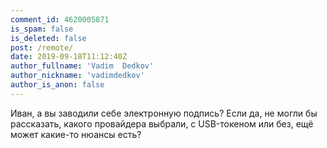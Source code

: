 ```yaml
---
comment_id: 4620005871
is_spam: false
is_deleted: false
post: /remote/
date: 2019-09-18T11:12:40Z
author_fullname: 'Vadim  Dedkov'
author_nickname: 'vadimdedkov'
author_is_anon: false
---
```


<p>Иван, а вы заводили себе электронную подпись? Если да, не могли бы рассказать, какого провайдера выбрали, с USB-токеном или без, ещё может какие-то нюансы есть?</p>
